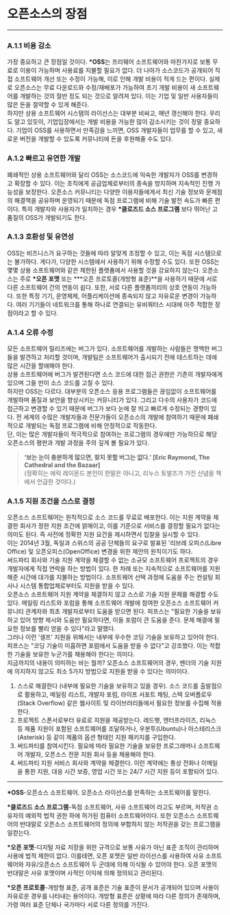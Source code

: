 # 오픈소스의 장점

---

### A.1.1 비용 감소

가장 중요하고 큰 장점일 것이다. **\*OSS**는 프리웨어 소프트웨어와 마찬가지로 보통 무료로 이용이 가능하며 사용료를 지불할 필요가 없다. 더 나아가 소스코드가 공개되어 직접 소프트웨어 개선 또는 수정이 가능해, 이로 인해 개발 비용이 적게 드는 편이다. 실제로 오픈소스는 무료 다운로드와 수정/재배포가 가능하여 초기 개발 비용이 새 소프트웨어를 개발하는 것의 절반 정도 되는 것으로 알려져 있다. 이는 기업 및 일반 사용자들이 많은 돈을 절약할 수 있게 해준다.  
하지만 상용 소프트웨어 시스템의 라이선스는 대부분 비싸고, 매년 갱신해야 한다. 우리도 알고 있듯이, 기업입장에서는 개발 비용을 가능한 많이 감소시키는 것이 정말 중요하다. 기업이 OSS를 사용하면서 만족감을 느끼면, OSS 개발자들이 업무를 할 수 있고, 새로운 버전을 개발할 수 있도록 커뮤니티에 돈을 후원해줄 수도 있다.

### A.1.2 빠르고 유연한 개발

폐쇄적인 상용 소프트웨어와 달리 OSS는 소스코드에 익숙한 개발자가 OSS를 변경하고 확장할 수 있다. 이는 조직에게 공급업체로부터의 종속을 방지하며 지속적인 진행 가능성을 보장한다. 오픈소스 커뮤니티는 다양한 이용자들에게서 최신 기술 정보와 문제점의 해결책을 공유하며 운영되기 때문에 독점 프로그램에 비해 기술 발전 속도가 빠른 편이다. 특히 개발자와 사용자가 일치하는 경우 **\*클로즈드 소스 프로그램** 보다 뛰어난 고품질의 OSS가 개발되기도 한다.

### A.1.3 호환성 및 유연성

OSS는 비즈니스가 요구하는 것들에 따라 알맞게 조정할 수 있고, 이는 독점 시스템으로는 불가하다. 게다가, 다양한 시스템에서 사용하기 위해 수정할 수도 있다. 또한 OSS는 몇몇 상용 소프트웨어와 같은 제한된 플랫폼에서 사용할 것을 강요하지 않는다. 오픈소스는 주로 **\*오픈 포맷** 또는 **\*오픈 프로토콜\(개방형 표준\)**을 사용하기 때문에 서로 다른 소프트웨어 간의 연동이 쉽다. 또한, 서로 다른 플랫폼끼리의 상호 연동이 가능하다. 또한 특정 기기, 운영체제, 어플리케이션에 종속되지 않고 자유로운 변경이 가능하다. 여러 기기들이 네트워크를 통해 하나로 연결되는 유비쿼터스 시대에 아주 적합한 장점이라고 할 수 있다.

### A.1.4 오류 수정

모든 소프트웨어 릴리즈에는 버그가 있다. 소프트웨어를 개발하는 사람들은 명백한 버그들을 발견하고 처리할 것이며, 개발팀은 소프트웨어가 출시되기 전에 테스트하는 데에 많은 시간을 할애해야 한다.  
상용 소프트웨어에 버그가 발견된다면 소스 코드에 대한 접근 권한은 기존의 개발자에게 있으며 그들 만이 소스 코드를 고칠 수 있다.  
하지만 OSS는 다르다. 대부분의 오픈소스 응용 프로그램들은 끊임없이 소프트웨어를 개발하며 품질과 보안을 향상시키는 커뮤니티가 있다. 그리고 다수의 사용자가 코드에 접근하고 변경할 수 있기 때문에 버그가 보다 눈에 잘 띄고 빠르게 수정되는 경향이 있다. 전 세계의 수많은 개발자들과 전문가들이 오픈소스의 개발에 참여하기 때문에 폐쇄적으로 개발되는 독점 프로그램에 비해 안정적으로 작동한다.  
단, 이는 많은 개발자들이 적극적으로 참여하는 프로그램의 경우에만 가능하므로 해당 오픈소스의 평판과 개발 과정을 주의 깊게 볼 필요가 있다.

> **‘보는 눈이 충분하게 많으면, 찾지 못할 버그는 없다.’ \[Eric Raymond, The Cathedral and the Bazaar\]**  
> \(정확히는 에릭 레이몬드 본인이 한말은 아니고, 리누스 토발즈가 가진 신념을 책에서 언급한 것이다.\)

### A.1.5 지원 조건을 스스로 결정

오픈소스 소프트웨어는 원칙적으로 소스 코드를 무료로 배포한다. 이는 지원 계약을 체결한 회사가 정한 지원 조건에 얽매이고, 이를 기준으로 서비스를 결정할 필요가 없다는 의미도 된다. 즉 사전에 정확한 지원 요건을 제시하면서 입찰을 실시할 수 있다.  
이는 2014년 3월, 독일과 스위스의 공공 단체들의 요구로 발표된 '리브레 오피스\(Libre Office\) 및 오픈오피스\(OpenOffice\) 변경을 위한 제안의 원칙이기도 하다.  
써드파티 회사와 기술 지원 계약을 체결할 수 없는 소규모 소프트웨어 프로젝트의 경우 개발자에게 직접 연락을 하는 방법이 있다. 한 차례 또는 지속적으로 소프트웨어를 지원해준 시간에 대가를 지불하는 방법이다. 소프트웨어 선택 과정에 도움을 주는 컨설팅 회사나 시스템 통합업체로부터도 지원을 받을 수 있다.  
오픈소스 소프트웨어 지원 계약을 체결하지 않고 스스로 기술 지원 문제를 해결할 수도 있다. 메일링 리스트와 포럼을 통해 소프트웨어 개발에 참여한 오픈소스 소프트웨어 커뮤니티 관계자와 최초 개발자로부터 도움을 받으면 된다. 피프스는 "필요한 기술을 보유하고 있어 방향 제시와 도움만 필요하다면, 이들 포럼이 큰 도움을 준다. 문제 해결에 필요한 정보를 빨리 얻을 수 있다"라고 말했다.  
그러나 이런 '셀프' 지원을 위해서는 내부에 우수한 코딩 기술을 보유하고 있어야 한다. 피프스는 "코딩 기술이 미흡하면 포럼에서 도움을 받을 수 없다"고 강조했다. 이는 적합한 기술을 보유한 누군가를 채용해야 한다는 의미다.  
지금까지의 내용이 의미하는 바는 뭘까? 오픈소스 소프트웨어의 경우, 벤더의 기술 지원에 의지하지 않고도 최소 5가지 방법으로 지원을 받을 수 있다는 의미이다.  
1. 스스로 해결한다 \(내부에 필요한 기술을 보유하고 있을 경우\). 소스 코드를 출발점으로 활용하고, 메일링 리스트, 개발자 포럼, 라이프 서포트 채팅, 스택 오버플로우\(Stack Overflow\) 같은 웹사이트 및 라이브러리들에서 필요한 정보를 수집해 적용한다.  
2. 프로젝트 스폰서로부터 유료로 지원을 제공받는다. 레드햇, 엔터프라이즈, 리눅스 등 제품 지원이 포함된 소프트웨어를 조달하거나, 우분투\(Ubuntu\)나 아스테리스크\(Asterisk\) 등 같이 제품의 옵션 형태인 지원 패키지를 구입한다.  
3. 써드파티를 참여시킨다. 필요에 따라 필요한 기술을 보유한 프로그래머나 소프트웨어 개발자, 오픈소스 전문 지원 회사 등을 채용해야 한다.  
4. 써드파티 지원 서비스 회사와 계약을 체결한다. 이런 계약에는 통상 전화나 이메일을 통한 지원, 대응 시간 보증, 영업 시간 또는 24/7 시간 지원 등이 포함되어 있다.

---

**\*OSS**-오픈소스 소프트웨어. 오픈소스 라이선스를 만족하는 소프트웨어를 말한다.

**\*클로즈드 소스 프로그램**-독점 소프트웨어, 사유 소프트웨어 라고도 부르며, 저작권 소유자의 예외적 법적 권한 하에 허가된 컴퓨터 소프트웨어이다. 또한 오픈소스 소프트웨어의 반대말로 오픈소스 소프트웨어의 정의에 부합하지 않는 저작권을 갖는 프로그램을 일컫는다.

**\*오픈 포맷**-디지털 자료 저장을 위한 규격으로 보통 사유가 아닌 표준 조직이 관리하며 사용에 법적 제한이 없다. 이를테면, 오픈 포맷은 일반 라이선스를 사용하여 사유 소프트웨어와 자유/오픈소스 소프트웨어 두 군데에 의해 이식될 수 있어야 한다. 오픈 포맷의 반대말은 사유 포맷이며 사적인 이익에 의해 정의되고 관리된다.

**\*오픈 프로토콜**-개방형 표준, 공개 표준은 기술 표준이 문서가 공개되어 있으며 사용이 자유로운 경우를 나타내는 용어이다. 개방형 표준은 상황에 따라 다른 정의가 존재하며, 가령 여러 표준 단체나 국가마다 서로 다른 정의를 가진다.

